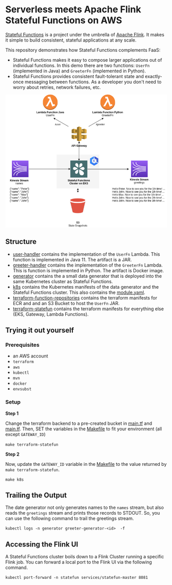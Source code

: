 # Serverless meets Apache Flink Stateful Functions on AWS

[Stateful Functions](statefun.io) is a project under the umbrella of [Apache Flink](flink.apache.org). 
It makes it simple to build consistent, stateful applications at any scale.

This repository demonstrates how Stateful Functions complements FaaS: 

* Stateful Functions makes it easy to compose larger applications out of individual functions. 
  In this demo there are two functions: `UserFn` (implemented in Java) and `GreeterFn` (implemented in Python). 
* Stateful Functions provides consistent fault-tolerant state and exactly-once messaging between functions. 
  As a developer you don't need to worry about retries, network failures, etc.  


<p align="center">
  <img src="statefun-aws.png">
</p>

## Structure

* [user-handler](user-handler) contains the implementation of the `UserFn` Lambda. This function is implemented in Java 11. The artifact is a JAR.
* [greeter-handler](greeter-handler) contains the implementation of the `GreeterFn` Lambda. This is function is implemented in Python. The artifact is Docker image.
* [generator](/generator) contains the a small data generator that is deployed into the same Kubernetes cluster as Stateful Functions.
* [k8s](/k8s) contains the Kubernetes manifests of the data generator and the Stateful Functions cluster. This also contains the [module.yaml](/k8s/statefun/resources/greeter-module.yaml.template).
* [terraform-function-repositories](/terraform-function-repositories) contains the terraform manifests for ECR and and an S3 Bucket to host the `UserFn` JAR. 
* [terraform-statefun](/terraform-statefun) contains the terraform manifests for everything else (EKS, Gateway, Lambda Functions).

## Trying it out yourself

### Prerequisites

* an AWS account
* `terraform`
* `aws`
* `kubectl`  
* `mvn`
* `docker`  
* `envsubst`

### Setup 

**Step 1**

Change the terraform backend to a pre-created bucket in [main.tf](terraform-function-repositories/main.tf) and [main.tf](terraform-statefun/main.tf).
Then, SET the variables in the [Makefile](Makefile) to fit your environment (all except `GATEWAY_ID`)

``
make terraform-statefun
``

**Step 2**

Now, update the `GATEWAY_ID` variable in the [Makefile](Makefile)  to the value returned by `make terraform-statefun`.

```
make k8s
```

## Trailing the Output

The date generator not only generates names to the `names` stream, but also reads the `greetings` stream and prints those records to STDOUT.
So, you can use the following command to trail the greetings stream.

```
kubectl logs -n generator greeter-generator-<id>  -f 
```
## Accessing the Flink UI

A Stateful Functions cluster boils down to a Flink Cluster running a specific Flink job. 
You can forward a local port to the Flink UI via the following command.  

```
kubectl port-forward -n statefun services/statefun-master 8081
```